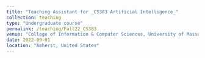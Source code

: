 ```yaml
---
title: "Teaching Assistant for _CS383 Artificial Intelligence_"
collection: teaching
type: "Undergraduate course"
permalink: /teaching/Fall22_CS383
venue: "College of Information & Computer Sciences, University of Massachusetts Amherst"
date: 2022-09-01
location: "Amherst, United States"
---
```


